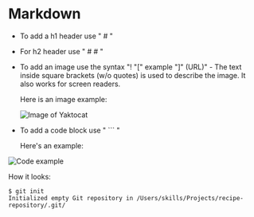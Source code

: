 # Markdown

- To add a h1 header use " # "
- For h2 header use " # # "
- To add an image use the syntax "! "["  example  "]" (URL)" - The text inside square brackets (w/o quotes) is used to describe the image. It also works for screen readers.

  Here is an image example:

   ![Image of Yaktocat](https://octodex.github.com/images/yaktocat.png)



- To add a code block use " ``` "

  Here's an example:



 ![Code example]([codescreenshot.png](https://github.com/bezoc/skills-communicate-using-markdown/blob/main/codescreenshot.png))

   
How it looks:

```
$ git init
Initialized empty Git repository in /Users/skills/Projects/recipe-repository/.git/
```
